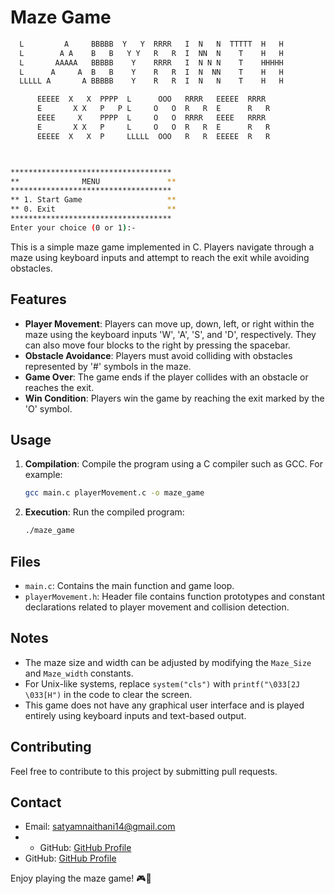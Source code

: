 # Maze Game
```bash
  L         A     BBBBB  Y   Y  RRRR   I  N   N  TTTTT  H   H 
  L        A A    B   B   Y Y   R   R  I  NN  N    T    H   H 
  L       AAAAA   BBBBB    Y    RRRR   I  N N N    T    HHHHH
  L      A     A  B   B    Y    R   R  I  N  NN    T    H   H
  LLLLL A       A BBBBB    Y    R   R  I  N   N    T    H   H

      EEEEE  X   X  PPPP  L      OOO   RRRR   EEEEE  RRRR
      E       X X   P   P L     O   O  R   R  E      R   R
      EEEE     X    PPPP  L     O   O  RRRR   EEEE   RRRR
      E       X X   P     L     O   O  R   R  E      R   R
      EEEEE  X   X  P     LLLLL  OOO   R   R  EEEEE  R   R



************************************
**              MENU               **
************************************
** 1. Start Game                   **
** 0. Exit                         **
************************************
Enter your choice (0 or 1):-
```
This is a simple maze game implemented in C. Players navigate through a maze using keyboard inputs and attempt to reach the exit while avoiding obstacles.

## Features

- **Player Movement**: Players can move up, down, left, or right within the maze using the keyboard inputs 'W', 'A', 'S', and 'D', respectively. They can also move four blocks to the right by pressing the spacebar.
- **Obstacle Avoidance**: Players must avoid colliding with obstacles represented by '#' symbols in the maze.
- **Game Over**: The game ends if the player collides with an obstacle or reaches the exit.
- **Win Condition**: Players win the game by reaching the exit marked by the 'O' symbol.

## Usage

1. **Compilation**: Compile the program using a C compiler such as GCC. For example:
    ```bash
    gcc main.c playerMovement.c -o maze_game
    ```
2. **Execution**: Run the compiled program:
    ```bash
    ./maze_game
    ```

## Files

- `main.c`: Contains the main function and game loop.
- `playerMovement.h`: Header file  contains function prototypes and constant declarations related to player movement and collision detection.

## Notes

- The maze size and width can be adjusted by modifying the `Maze_Size` and `Maze_width` constants.
- For Unix-like systems, replace `system("cls")` with `printf("\033[2J \033[H")` in the code to clear the screen.
- This game does not have any graphical user interface and is played entirely using keyboard inputs and text-based output.

## Contributing
Feel free to contribute to this project by submitting pull requests.

## Contact
- Email: satyamnaithani14@gmail.com
- - GitHub: [GitHub Profile](https://github.com/ReaalSATYAM)
- GitHub: [GitHub Profile](https://github.com/ReaalSATYAM)

Enjoy playing the maze game! 🎮🧩
